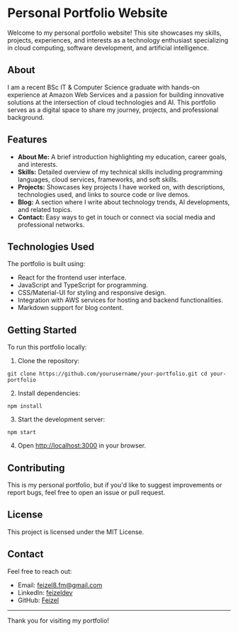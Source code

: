 # Personal Portfolio Website

Welcome to my personal portfolio website! This site showcases my skills, projects, experiences, and interests as a technology enthusiast specializing in cloud computing, software development, and artificial intelligence.

## About

I am a recent BSc IT & Computer Science graduate with hands-on experience at Amazon Web Services and a passion for building innovative solutions at the intersection of cloud technologies and AI. This portfolio serves as a digital space to share my journey, projects, and professional background.

## Features

- **About Me:** A brief introduction highlighting my education, career goals, and interests.
- **Skills:** Detailed overview of my technical skills including programming languages, cloud services, frameworks, and soft skills.
- **Projects:** Showcases key projects I have worked on, with descriptions, technologies used, and links to source code or live demos.
- **Blog:** A section where I write about technology trends, AI developments, and related topics.
- **Contact:** Easy ways to get in touch or connect via social media and professional networks.

## Technologies Used

The portfolio is built using:

- React for the frontend user interface.
- JavaScript and TypeScript for programming.
- CSS/Material-UI for styling and responsive design.
- Integration with AWS services for hosting and backend functionalities.
- Markdown support for blog content.

## Getting Started

To run this portfolio locally:

1. Clone the repository:

`git clone https://github.com/yourusername/your-portfolio.git
cd your-portfolio`

2. Install dependencies:

`npm install`

3. Start the development server:

`npm start`

4. Open [http://localhost:3000](http://localhost:3000) in your browser.

## Contributing

This is my personal portfolio, but if you'd like to suggest improvements or report bugs, feel free to open an issue or pull request.

## License

This project is licensed under the MIT License.

## Contact

Feel free to reach out:

- Email: feizel8.fm@gmail.com
- LinkedIn: [feizeldev](https://linkedin.com/in/feizel-ze-maduna)
- GitHub: [Feizel](https://github.com/feizel)

---

Thank you for visiting my portfolio!
